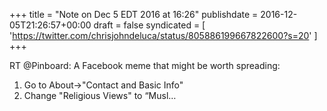 +++
title = "Note on Dec 5 EDT 2016 at 16:26"
publishdate = 2016-12-05T21:26:57+00:00
draft = false
syndicated = [ 'https://twitter.com/chrisjohndeluca/status/805886199667822600?s=20' ]
+++

RT @Pinboard: A Facebook meme that might be worth spreading: 
1. Go to About-&gt;"Contact and Basic Info"
2. Change "Religious Views" to “Musl…

